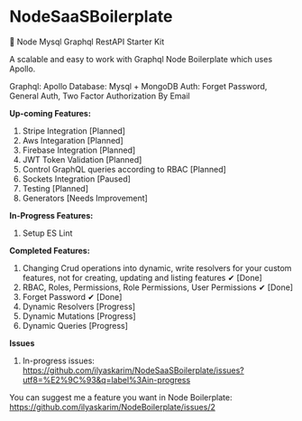 # NodeSaaSBoilerplate
💪 Node Mysql Graphql RestAPI Starter Kit


A scalable and easy to work with Graphql Node Boilerplate which uses Apollo.

Graphql: Apollo
Database: Mysql + MongoDB
Auth: Forget Password, General Auth, Two Factor Authorization By Email

**Up-coming Features:**

1. Stripe Integration [Planned]
2. Aws Integaration [Planned]
3. Firebase Integration [Planned]
4. JWT Token Validation [Planned]
5. Control GraphQL queries according to RBAC [Planned]
6. Sockets Integration [Paused]
7. Testing [Planned]
8. Generators [Needs Improvement]

**In-Progress Features:**

1. Setup ES Lint

**Completed Features:**

1. Changing Crud operations into dynamic, write resolvers for your custom features, not for creating, updating and listing features ✔ [Done]
2. RBAC, Roles, Permissions, Role Permissions, User Permissions ✔ [Done]
3. Forget Password ✔ [Done]
4. Dynamic Resolvers [Progress]
5. Dynamic Mutations [Progress]
6. Dynamic Queries [Progress]

**Issues**

1. In-progress issues: https://github.com/ilyaskarim/NodeSaaSBoilerplate/issues?utf8=%E2%9C%93&q=label%3Ain-progress

You can suggest me a feature you want in Node Boilerplate: https://github.com/ilyaskarim/NodeBoilerplate/issues/2
